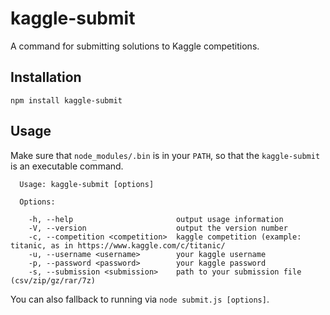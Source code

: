 # kaggle-submit

A command for submitting solutions to Kaggle competitions.

## Installation

`npm install kaggle-submit`

## Usage

Make sure that `node_modules/.bin` is in your `PATH`, so that the `kaggle-submit` is an executable command.

```
  Usage: kaggle-submit [options]

  Options:

    -h, --help                       output usage information
    -V, --version                    output the version number
    -c, --competition <competition>  kaggle competition (example: titanic, as in https://www.kaggle.com/c/titanic/
    -u, --username <username>        your kaggle username
    -p, --password <password>        your kaggle password
    -s, --submission <submission>    path to your submission file (csv/zip/gz/rar/7z)
```

You can also fallback to running via `node submit.js [options]`.
